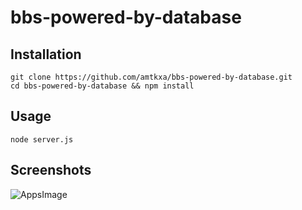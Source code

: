 # bbs-powered-by-database

## Installation

    git clone https://github.com/amtkxa/bbs-powered-by-database.git
    cd bbs-powered-by-database && npm install

## Usage

    node server.js

## Screenshots

![AppsImage](https://user-images.githubusercontent.com/32428472/35763006-de9d2202-08e5-11e8-823c-ee10537b5786.png)
